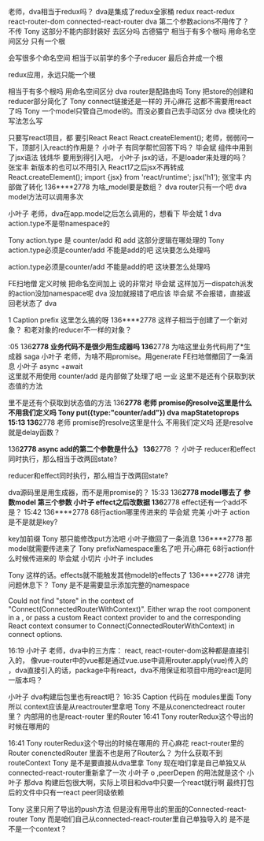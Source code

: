 老师，dva相当于redux吗？ 
dva是集成了redux全家桶
redux react-redux react-router-dom connected-react-router 
dva
第二个参数acions不用传了？  不传
Tony
这部分不能内部封装好 去区分吗 
古德猫宁
相当于有多个根吗 用命名空间区分 
只有一个根

会写很多个命名空间
相当于以前学的多个子reducer
最后合并成一个根

redux应用，永远只能一个根

相当于有多个根吗 用命名空间区分 
dva
router是配路由吗 
Tony
把store的创建和reducer部分简化了 
Tony
connect链接还是一样的 
开心麻花
这都不需要用react了吗 
Tony
一个model只管自己model的。而没必要自己去手动区分 
dva
模块化的写法怎么写 

只要写react项目，都 要引React
React
React.createElement();
老师，弱弱问一下，顶部引入react的作用是？ 
小叶子
有同学帮忙回答下吗？ 
毕会斌
组件中用到了jsx语法 
钱炜华
要用到得引入吧， 
小叶子
jsx的话，不是loader来处理的吗？ 
张宝丰
新版本的也可以不用引入 
React17之后jsx不再转成React.createElement();
import {jsx} from 'react/runtime';
jsx('h1');
张宝丰
内部做了转化 
136****2778
为啥_model要是数组？ 
dva
router只有一个吧 
dva
model方法可以调用多次 



小叶子
老师，dva在app.model之后怎么调用的，想看下 
毕会斌
1 
dva
action.type不是带namespace的 


Tony
action.type 是 counter/add 和 add 这部分逻辑在哪处理的 
Tony
action.type必须是counter/add 不能是add的吧 这块要怎么处理吗 

action.type必须是counter/add 不能是add的吧 这块要怎么处理吗  

FE扫地僧
定义时候 把命名空间加上  说的非常对
毕会斌
这样加万一dispatch派发的action没加namespace呢 
dva
没加就报错了吧应该 
毕会斌
不会报错，直接返回老状态了 
dva


1 
Caption
prefix 这里怎么搞的呀 
136****2778
这样子相当于创建了一个新对象？ 和老对象的reducer不一样的对象？ 

:05
136****2778
业务代码不是很少用生成器吗 
136****2778
为啥这里业务代码用了*生成器  saga
小叶子
老师，为啥不用promise。用generate 
FE扫地僧撤回了一条消息
小叶子
async +await  
这里就不用使用 counter/add 是内部做了处理了吧 
一业
这里不是还有个获取到状态值的方法 


里不是还有个获取到状态值的方法 
136****2778
老师 promise的resolve这里是什么 不用我们定义吗 
Tony
put({type:"counter/add"}) 
dva
mapStatetoprops 
15:13
136****2778
老师 promise的resolve这里是什么 不用我们定义吗 
还是resolve就是delay函数？ 

136****2778
async add的第二个参数是什么》 
136****2778
？ 
小叶子
reducer和effect同时执行，那么相当于改两回state? 

reducer和effect同时执行，那么相当于改两回state? 


dva源码里是用生成器，而不是用promise的？ 
15:33
136****2778
model哪去了 参数model 第三个参数 
小叶子
effect之后改数据 
136****2778
effect还有一个add不是？ 
15:42
136****2778
68行action哪里传进来的 
毕会斌
完美 
小叶子
action是不是就是key? 

key加前缀 
Tony
那只能修改put方法吧 
小叶子撤回了一条消息
136****2778
那model就需要传进来了 
Tony
prefixNamespace重名了吧 
开心麻花
68行action什么时候传进来的 
毕会斌
小切片 
小叶子
includes 



Tony
这样的话。effects就不能触发其他model的effects了 
136****2778
讲完问题休息下？ 
Tony
是不是需要显示添加完整的namespace 



Could not find "store" in the context of "Connect(ConnectedRouterWithContext)". 
Either wrap the root component in a <Provider>, 
or pass a custom React context provider to <Provider> and the corresponding React context consumer to Connect(ConnectedRouterWithContext) in connect options.


16:19
小叶子
老师，dva中的三方库：
react, react-router-dom这种都是直接引入的，
像vue-router中的vue都是通过vue.use中调用router.apply(vue)传入的
，dva直接引入的话，package中有react，dva不用保证和项目中用的react是同一版本吗？ 

小叶子
dva构建后包里也有react吧？ 
16:35
Caption
代码在 modules里面 
Tony
所以 context应该是从reactrouter里拿吧 
Tony
不是从conenctedreact router里？ 
内部用的也是react-router 里的Router
16:41
Tony
routerRedux这个导出的时候在哪用的 



16:41
Tony
routerRedux这个导出的时候在哪用的 
开心麻花
react-router里的Router
conenctedRouter 里面不也是用了Router么？ 为什么获取不到routeContext 
Tony
是不是要直接从dva里拿 
Tony
现在咱们拿是自己单独又从connected-react-router重新拿了一次 
小叶子
o ,peerDepen 的用法就是这个 
小叶子
那dva 构建后包很大啊，实际上项目和dva中只要一个react就行啊 
最终打包后的文件中只有一react
peer同级依赖


Tony
这里只用了导出的push方法 但是没有用导出的里面的Connected-react-router 
Tony
而是咱们自己从connected-react-router里自己单独导入的 是不是不是一个context？ 
